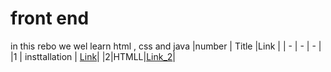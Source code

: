 # front end 
in this rebo we wel learn html , css and java 
|number | Title |Link |
| -     |  -    |   - |
|1      | insttallation | [Link](./classes/class1.md)|
|2|HTMLL|[Link_2](./classes/class2.md)|